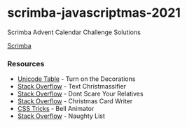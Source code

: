 # scrimba-javascriptmas-2021
Scrimba Advent Calendar Challenge Solutions

[Scrimba](https://scrimba.com/learn/javascriptmas2021)

### Resources

- [Unicode Table](https://unicode-table.com/en/2603/) - Turn on the Decorations
- [Stack Overflow](https://stackoverflow.com/questions/37566597/why-doesnt-includes-work-with-classlist/37566648) - Text Christmassifier
- [Stack Overflow](https://stackoverflow.com/questions/60829313/how-to-set-emoji-unicode-dynamically) - Dont Scare Your Relatives
- [Stack Overflow](https://stackoverflow.com/questions/5915096/get-a-random-item-from-a-javascript-array) - Christmas Card Writer
- [CSS Tricks](https://css-tricks.com/restart-css-animation/) - Bell Animator
- [Stack Overflow](https://stackoverflow.com/questions/46107840/how-to-use-innerhtml-to-show-all-the-contents-of-a-object) - Naughty List